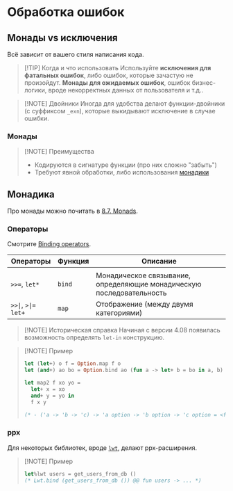 # Обработка ошибок

## Монады vs исключения

Всё зависит от вашего стиля написания кода.

> [!TIP] Когда и что использовать
> Используйте **исключения для фатальных ошибок**, либо ошибок, которые зачастую не произойдут. **Монады для ожидаемых ошибок**, ошибок бизнес-логики, вроде некорректных данных от пользователя и т.д..

> [!NOTE] Двойники
> Иногда для удобства делают функции-двойники (с суффиксом `_exn`), которые выкидывают исключение в случае ошибки.

### Монады

> [!NOTE] Преимущества
>
> - Кодируются в сигнатуре функции (про них сложно "забыть")
> - Требуют явной обработки, либо использования [монадики](#монадика)

## Монадика

Про монады можно почитать в [8.7. Monads](https://cs3110.github.io/textbook/chapters/ds/monads.html).

### Операторы

Смотрите [Binding operators](https://ocaml.org/manual/bindingops.html).

| Операторы             | Функция | Описание                                                              |
| --------------------- | ------- | --------------------------------------------------------------------- |
|                       |         |                                                                       |
| `>>=`, `let*`         | `bind`  | Монадическое связывание, определяющие монадическую последовательность |
| `>>\|`, `>\|=` `let+` | `map`   | Отображение (между двумя категориями)                                 |

> [!NOTE] Историческая справка
> Начиная с версии 4.08 появилась возможность определять `let-in` конструкцию.

> [!NOTE] Пример
>
> ```ocaml
> let (let+) o f = Option.map f o
> let (and+) ao bo = Option.bind ao (fun a -> let+ b = bo in a, b)
>
> let map2 f xo yo =
>   let+ x = xo
>   and+ y = yo in
>   f x y
>
> (* - ('a -> 'b -> 'c) -> 'a option -> 'b option -> 'c option = <fun> *)
> ```

### ppx

Для некоторых библиотек, вроде [`lwt`](../libraries/concurrency/lwt.md), делают ppx-расширения.

> [!NOTE] Пример
>
> ```ocaml
> let%lwt users = get_users_from_db ()
> (* Lwt.bind (get_users_from_db ()) @@ fun users -> ... *)
> ```
